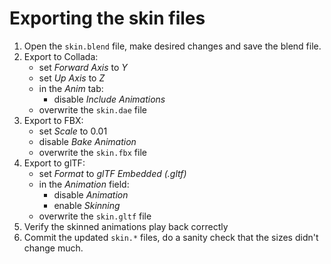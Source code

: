# Exporting the skin files

1.  Open the `skin.blend` file, make desired changes and save the
    blend file.
2.  Export to Collada:
    -   set *Forward Axis* to *Y*
    -   set *Up Axis* to *Z*
    -   in the *Anim* tab:
        -   disable *Include Animations*
    -   overwrite the `skin.dae` file
3.  Export to FBX:
    -   set *Scale* to 0.01
    -   disable *Bake Animation*
    -   overwrite the `skin.fbx` file
4.  Export to glTF:
    -   set *Format* to *glTF Embedded (.gltf)*
    -   in the *Animation* field:
        -   disable *Animation*
        -   enable *Skinning*
    -   overwrite the `skin.gltf` file
5.  Verify the skinned animations play back correctly
6.  Commit the updated `skin.*` files, do a sanity check that the
    sizes didn't change much.
